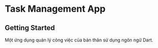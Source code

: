 # Task Management App

## Getting Started

Một ứng dụng quản lý công việc của bản thân sử dụng ngôn ngữ Dart.
